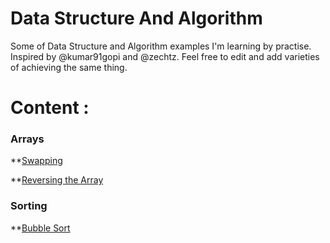 # Data Structure And Algorithm
Some of Data Structure and Algorithm examples I'm learning by practise. Inspired by @kumar91gopi and @zechtz. 
Feel free to edit and add varieties of achieving the same thing. 

# Content :
### Arrays
**[Swapping](https://github.com/nickyrabit/DataStructureAndAlgorithm/blob/master/arrays/swapping.py)

**[Reversing the Array](https://github.com/nickyrabit/DataStructureAndAlgorithm/blob/master/arrays/reverse_array.py)

### Sorting
**[Bubble Sort](https://github.com/nickyrabit/DataStructureAndAlgorithm/blob/master/sorting/bubble_sort.py)
